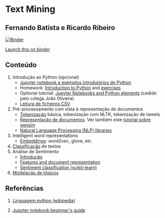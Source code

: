 # Text Mining
## Fernando Batista e Ricardo Ribeiro

[![Binder](http://mybinder.org/badge.svg)](http://mybinder.org:/repo/fmmb/Text-Mining)

[Launch this on binder](http://mybinder.org:/repo/fmmb/Text-Mining)

## Conteúdo

1. Introdução ao Python (opcional)
    * [Jupyter notebook e exemplos introdutórios de Python](./aulas/jupyter_notebooks.ipynb)
    * Homework: [Introduction to Python](./aulas/01-intro-python.ipynb) and [exercises](./aulas/01-intro-python-hw.ipynb)
    * Optional tutorial: [Jupyter Notebooks and Python elements](ABD_tutorial/Tutorial.ipynb) (cedido pelo colega João Oliveira)
    * [Leitura de ficheiros CSV](./aulas/read_csv_files.ipynb)
2. Pré-processamento com vista à representação de documentos
    * [Tokenização](./aulas/tokenization.ipynb) básica, tokenização com NLTK, tokenização de tweets
    * [Representação de documentos](./aulas/document_representation.ipynb). Ver também este [tutorial sobre gensim](./aulas/gensim_corpora_and_vector_spaces.ipynb)
    * [Natural Language Processing (NLP) libraries](./aulas/nlp_tm_python.ipynb)
3. Intelligent word representations
    * [Embeddings](./aulas/embeddings.ipynb): word2vec, glove, etc
4. [Classificação](./aulas/classificacao.ipynb) de textos
5. Análise de Sentimento
    * [Introdução](./aulas/SA-intro.ipynb)
    * [Features and document representation](./aulas/SA-features.ipynb)
    * [Sentiment classification (scikit-learn)](./aulas/SA-sklearn.ipynb)
6. [Modelação de tópicos](./aulas/Topic_Modelling.ipynb)

## Referências

1. [Linguagem python (wikipedia)](https://en.wikipedia.org/wiki/Python_%28programming_language%29)

2. [Jupyter notebook beginner's guide](http://jupyter-notebook-beginner-guide.readthedocs.org/en/latest/)